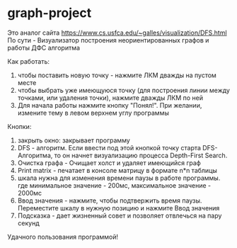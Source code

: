 # graph-project
Это  аналог сайта https://www.cs.usfca.edu/~galles/visualization/DFS.html
По сути - Визуализатор построения неориентированных графов и работы ДФС алгоритма

Как работать:
1) чтобы поставить новую точку - нажмите ЛКМ дважды на пустом месте
2) чтобы выбрать уже имеющуюся точку (для построения линии между точками, или удаления точки), нажмите дважды ЛКМ по ней
3) Для начала работы нажмите кнопку "Понял!". При желании, измените тему в левом верхнем углу программы

Кнопки:

1) закрыть окно: закрывает программу
2) DFS - алгоритм. Если ввести под этой кнопкой точку старта DFS-Алгоритма, то он начнет визуализацию процесса Depth-First Search.
3) Очистка графа - Очищает холст и удаляет имеющийся граф
4) Print matrix - печатает в консоле матрицу в формате n*n таблицы
5) шкала нужна для изменения времени паузы в работе программы. где минимальное значение - 200мс, максимальное значение - 2000мс
6) Ввод  значения - нажмите, чтобы подтвержить время паузы. Переместите шкалу в нужную позицию и нажмите Ввод значения
7) Подсказка - дает жизненный совет и позволяет отвлечься на пару секунд

Удачного пользования программой!
